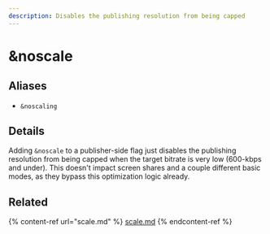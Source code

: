 ```yaml
---
description: Disables the publishing resolution from being capped
---
```


# \&noscale

## Aliases

* `&noscaling`

## Details

Adding `&noscale` to a publisher-side flag just disables the publishing resolution from being capped when the target bitrate is very low (600-kbps and under). This doesn't impact screen shares and a couple different basic modes, as they bypass this optimization logic already.

## Related

{% content-ref url="scale.md" %}
[scale.md](scale.md)
{% endcontent-ref %}
